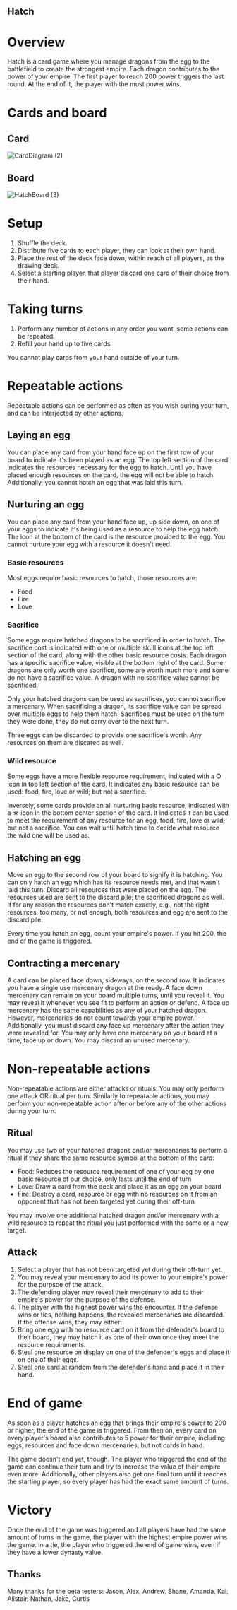 ## Hatch

# Overview

Hatch is a card game where you manage dragons from the egg to the battlefield to create the strongest empire. Each dragon contributes to the power of your empire. The first player to reach 200 power triggers the last round. At the end of it, the player with the most power wins.

# Cards and board

## Card

![CardDiagram (2)](https://github.com/user-attachments/assets/97bf0d00-5af7-4214-9689-92db4f98cac2)

## Board

![HatchBoard (3)](https://github.com/user-attachments/assets/81a2709d-9100-443b-86b6-9602eb473d1f)

# Setup

1. Shuffle the deck.
2. Distribute five cards to each player, they can look at their own hand.
3. Place the rest of the deck face down, within reach of all players, as the drawing deck.
4. Select a starting player, that player discard one card of their choice from their hand.

# Taking turns

1. Perform any number of actions in any order you want, some actions can be repeated.
2. Refill your hand up to five cards.

You cannot play cards from your hand outside of your turn.

# Repeatable actions

Repeatable actions can be performed as often as you wish during your turn, and can be interjected by other actions.

## Laying an egg

You can place any card from your hand face up on the first row of your board to indicate it's been played as an egg. The top left section of the card indicates the resources necessary for the egg to hatch. Until you have placed enough resources on the card, the egg will not be able to hatch. Additionally, you cannot hatch an egg that was laid this turn.

## Nurturing an egg

You can place any card from your hand face up, up side down, on one of your eggs to indicate it's being used as a resource to help the egg hatch. The icon at the bottom of the card is the resource provided to the egg. You cannot nurture your egg with a resource it doesn't need.

### Basic resources

Most eggs require basic resources to hatch, those resources are:
- Food
- Fire
- Love

### Sacrifice

Some eggs require hatched dragons to be sacrificed in order to hatch. The sacrifice cost is indicated with one or multiple skull icons at the top left section of the card, along with the other basic resource costs. Each dragon has a specific sacrifice value, visible at the bottom right of the card. Some dragons are only worth one sacrifice, some are worth much more and some do not have a sacrifice value. A dragon with no sacrifice value cannot be sacrificed. 

Only your hatched dragons can be used as sacrifices, you cannot sacrifice a mercenary. When sacrificing a dragon, its sacrifice value can be spread over multiple eggs to help them hatch. Sacrifices must be used on the turn they were done, they do not carry over to the next turn.

Three eggs can be discarded to provide one sacrifice's worth. Any resources on them are discared as well.

### Wild resource

Some eggs have a more flexible resource requirement, indicated with a ⭘ icon in top left section of the card. It indicates any basic resource can be used: food, fire, love or wild; but not a sacrifice.

Inversely, some cards provide an all nurturing basic resource, indicated with a ☆ icon in the bottom center section of the card. It indicates it can be used to meet the requirement of any resource for an egg, food, fire, love or wild; but not a sacrifice. You can wait until hatch time to decide what resource the wild one will be used as. 

## Hatching an egg

Move an egg to the second row of your board to signify it is hatching. You can only hatch an egg which has its resource needs met, and that wasn't laid this turn. Discard all resources that were placed on the egg. The resources used are sent to the discard pile; the sacrificed dragons as well. 
If for any reason the resources don't match exactly, e.g., not the right resources, too many, or not enough, both resources and egg are sent to the discard pile.

Every time you hatch an egg, count your empire's power. If you hit 200, the end of the game is triggered.

## Contracting a mercenary

A card can be placed face down, sideways, on the second row. It indicates you have a single use mercenary dragon at the ready. A face down mercenary can remain on your board multiple turns, until you reveal it. You may reveal it whenever you see fit to perform an action or defend. A face up mercenary has the same capabilities as any of your hatched dragon. However, mercenaries do not count towards your empire power. Additionally, you must discard any face up mercenary after the action they were revealed for. You may only have one mercenary on your board at a time, face up or down. You may discard an unused mercenary.

# Non-repeatable actions

Non-repeatable actions are either attacks or rituals. You may only perform one attack OR ritual per turn. Similarly to repeatable actions, you may perform your non-repeatable action after or before any of the other actions during your turn.

## Ritual

You may use two of your hatched dragons and/or mercenaries to perform a ritual if they share the same resource symbol at the bottom of the card:

* Food: Reduces the resource requirement of one of your egg by one basic resource of our choice, only lasts until the end of turn
* Love: Draw a card from the deck and place it as an egg on your board
* Fire: Destroy a card, resource or egg with no resources on it from an opponent that has not been targeted yet during their off-turn

You may involve one additional hatched dragon and/or mercenary with a wild resource to repeat the ritual you just performed with the same or a new target.

## Attack

1. Select a player that has not been targeted yet during their off-turn yet.
2. You may reveal your mercenary to add its power to your empire's power for the purpsoe of the attack.
3. The defending player may reveal their mercenary to add to their empire's power for the purpsoe of the defense.
4. The player with the highest power wins the encounter. If the defense wins or ties, nothing happens, the revealed mercenaries are discarded. If the offense wins, they may either:
  1. Bring one egg with no resource card on it from the defender's board to their board, they may hatch it as one of their own once they meet the resource requirements.
  2. Steal one resource on display on one of the defender's eggs and place it on one of their eggs.
  3. Steal one card at random from the defender's hand and place it in their hand.

# End of game

As soon as a player hatches an egg that brings their empire's power to 200 or higher, the end of the game is triggered. From then on, every card on every player's board also contributes to 5 power for their empire, including eggs, resources and face down mercenaries, but not cards in hand.

The game doesn't end yet, though. The player who triggered the end of the game can continue their turn and try to increase the value of their empire even more. Additionally, other players also get one final turn until it reaches the starting player, so every player has had the exact same amount of turns.

# Victory

Once the end of the game was triggered and all players have had the same amount of turns in the game, the player with the highest empire power wins the game. In a tie, the player who triggered the end of game wins, even if they have a lower dynasty value.

## Thanks

Many thanks for the beta testers: Jason, Alex, Andrew, Shane, Amanda, Kai, Alistair, Nathan, Jake, Curtis
